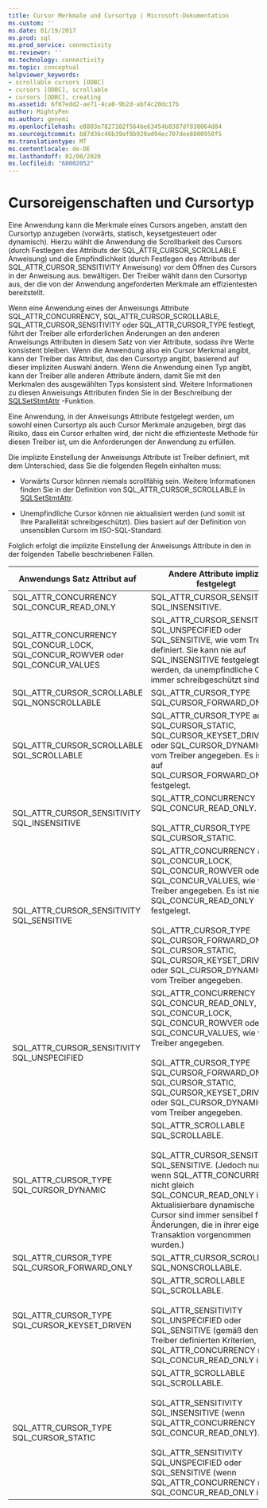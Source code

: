 ```yaml
---
title: Cursor Merkmale und Cursortyp | Microsoft-Dokumentation
ms.custom: ''
ms.date: 01/19/2017
ms.prod: sql
ms.prod_service: connectivity
ms.reviewer: ''
ms.technology: connectivity
ms.topic: conceptual
helpviewer_keywords:
- scrollable cursors [ODBC]
- cursors [ODBC], scrollable
- cursors [ODBC], creating
ms.assetid: 6f67edd2-ae71-4ca0-9b2d-abf4c20dc17b
author: MightyPen
ms.author: genemi
ms.openlocfilehash: e8803e7827102f564be63454b0387df938064d84
ms.sourcegitcommit: b87d36c46b39af8b929ad94ec707dee8800950f5
ms.translationtype: MT
ms.contentlocale: de-DE
ms.lasthandoff: 02/08/2020
ms.locfileid: "68002052"
---
```

# <a name="cursor-characteristics-and-cursor-type"></a>Cursoreigenschaften und Cursortyp
Eine Anwendung kann die Merkmale eines Cursors angeben, anstatt den Cursortyp anzugeben (vorwärts, statisch, keysetgesteuert oder dynamisch). Hierzu wählt die Anwendung die Scrollbarkeit des Cursors (durch Festlegen des Attributs der SQL_ATTR_CURSOR_SCROLLABLE Anweisung) und die Empfindlichkeit (durch Festlegen des Attributs der SQL_ATTR_CURSOR_SENSITIVITY Anweisung) vor dem Öffnen des Cursors in der Anweisung aus. bewältigen. Der Treiber wählt dann den Cursortyp aus, der die von der Anwendung angeforderten Merkmale am effizientesten bereitstellt.  
  
 Wenn eine Anwendung eines der Anweisungs Attribute SQL_ATTR_CONCURRENCY, SQL_ATTR_CURSOR_SCROLLABLE, SQL_ATTR_CURSOR_SENSITIVITY oder SQL_ATTR_CURSOR_TYPE festlegt, führt der Treiber alle erforderlichen Änderungen an den anderen Anweisungs Attributen in diesem Satz von vier Attribute, sodass ihre Werte konsistent bleiben. Wenn die Anwendung also ein Cursor Merkmal angibt, kann der Treiber das Attribut, das den Cursortyp angibt, basierend auf dieser impliziten Auswahl ändern. Wenn die Anwendung einen Typ angibt, kann der Treiber alle anderen Attribute ändern, damit Sie mit den Merkmalen des ausgewählten Typs konsistent sind. Weitere Informationen zu diesen Anweisungs Attributen finden Sie in der Beschreibung der [SQLSetStmtAttr](../../../odbc/reference/syntax/sqlsetstmtattr-function.md) -Funktion.  
  
 Eine Anwendung, in der Anweisungs Attribute festgelegt werden, um sowohl einen Cursortyp als auch Cursor Merkmale anzugeben, birgt das Risiko, dass ein Cursor erhalten wird, der nicht die effizienteste Methode für diesen Treiber ist, um die Anforderungen der Anwendung zu erfüllen.  
  
 Die implizite Einstellung der Anweisungs Attribute ist Treiber definiert, mit dem Unterschied, dass Sie die folgenden Regeln einhalten muss:  
  
-   Vorwärts Cursor können niemals scrollfähig sein. Weitere Informationen finden Sie in der Definition von SQL_ATTR_CURSOR_SCROLLABLE in [SQLSetStmtAttr](../../../odbc/reference/syntax/sqlsetstmtattr-function.md).  
  
-   Unempfindliche Cursor können nie aktualisiert werden (und somit ist Ihre Parallelität schreibgeschützt). Dies basiert auf der Definition von unsensiblen Cursorn im ISO-SQL-Standard.  
  
 Folglich erfolgt die implizite Einstellung der Anweisungs Attribute in den in der folgenden Tabelle beschriebenen Fällen.  
  
|Anwendungs Satz Attribut auf|Andere Attribute implizit festgelegt|  
|-----------------------------------|-------------------------------------|  
|SQL_ATTR_CONCURRENCY SQL_CONCUR_READ_ONLY|SQL_ATTR_CURSOR_SENSITIVITY SQL_INSENSITIVE.|  
|SQL_ATTR_CONCURRENCY SQL_CONCUR_LOCK, SQL_CONCUR_ROWVER oder SQL_CONCUR_VALUES|SQL_ATTR_CURSOR_SENSITIVITY SQL_UNSPECIFIED oder SQL_SENSITIVE, wie vom Treiber definiert. Sie kann nie auf SQL_INSENSITIVE festgelegt werden, da unempfindliche Cursor immer schreibgeschützt sind.|  
|SQL_ATTR_CURSOR_SCROLLABLE SQL_NONSCROLLABLE|SQL_ATTR_CURSOR_TYPE SQL_CURSOR_FORWARD_ONLY|  
|SQL_ATTR_CURSOR_SCROLLABLE SQL_SCROLLABLE|SQL_ATTR_CURSOR_TYPE auf SQL_CURSOR_STATIC, SQL_CURSOR_KEYSET_DRIVEN oder SQL_CURSOR_DYNAMIC, wie vom Treiber angegeben. Es ist nie auf SQL_CURSOR_FORWARD_ONLY festgelegt.|  
|SQL_ATTR_CURSOR_SENSITIVITY SQL_INSENSITIVE|SQL_ATTR_CONCURRENCY SQL_CONCUR_READ_ONLY.<br /><br /> SQL_ATTR_CURSOR_TYPE SQL_CURSOR_STATIC.|  
|SQL_ATTR_CURSOR_SENSITIVITY SQL_SENSITIVE|SQL_ATTR_CONCURRENCY auf SQL_CONCUR_LOCK, SQL_CONCUR_ROWVER oder SQL_CONCUR_VALUES, wie vom Treiber angegeben. Es ist nie auf SQL_CONCUR_READ_ONLY festgelegt.<br /><br /> SQL_ATTR_CURSOR_TYPE SQL_CURSOR_FORWARD_ONLY, SQL_CURSOR_STATIC, SQL_CURSOR_KEYSET_DRIVEN oder SQL_CURSOR_DYNAMIC, wie vom Treiber angegeben.|  
|SQL_ATTR_CURSOR_SENSITIVITY SQL_UNSPECIFIED|SQL_ATTR_CONCURRENCY SQL_CONCUR_READ_ONLY, SQL_CONCUR_LOCK, SQL_CONCUR_ROWVER oder SQL_CONCUR_VALUES, wie vom Treiber angegeben.<br /><br /> SQL_ATTR_CURSOR_TYPE SQL_CURSOR_FORWARD_ONLY, SQL_CURSOR_STATIC, SQL_CURSOR_KEYSET_DRIVEN oder SQL_CURSOR_DYNAMIC, wie vom Treiber angegeben.|  
|SQL_ATTR_CURSOR_TYPE SQL_CURSOR_DYNAMIC|SQL_ATTR_SCROLLABLE SQL_SCROLLABLE.<br /><br /> SQL_ATTR_CURSOR_SENSITIVITY SQL_SENSITIVE. (Jedoch nur, wenn SQL_ATTR_CONCURRENCY nicht gleich SQL_CONCUR_READ_ONLY ist. Aktualisierbare dynamische Cursor sind immer sensibel für Änderungen, die in ihrer eigenen Transaktion vorgenommen wurden.)|  
|SQL_ATTR_CURSOR_TYPE SQL_CURSOR_FORWARD_ONLY|SQL_ATTR_CURSOR_SCROLLABLE SQL_NONSCROLLABLE.|  
|SQL_ATTR_CURSOR_TYPE SQL_CURSOR_KEYSET_DRIVEN|SQL_ATTR_SCROLLABLE SQL_SCROLLABLE.<br /><br /> SQL_ATTR_SENSITIVITY SQL_UNSPECIFIED oder SQL_SENSITIVE (gemäß den vom Treiber definierten Kriterien, wenn SQL_ATTR_CONCURRENCY nicht SQL_CONCUR_READ_ONLY ist).|  
|SQL_ATTR_CURSOR_TYPE SQL_CURSOR_STATIC|SQL_ATTR_SCROLLABLE SQL_SCROLLABLE.<br /><br /> SQL_ATTR_SENSITIVITY SQL_INSENSITIVE (wenn SQL_ATTR_CONCURRENCY SQL_CONCUR_READ_ONLY).<br /><br /> SQL_ATTR_SENSITIVITY SQL_UNSPECIFIED oder SQL_SENSITIVE (wenn SQL_ATTR_CONCURRENCY nicht SQL_CONCUR_READ_ONLY ist).|
